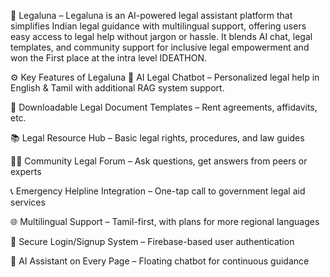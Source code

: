 🧾 Legaluna – 
Legaluna is an AI-powered legal assistant platform that simplifies Indian legal guidance with multilingual support, offering users easy access to legal help without jargon or hassle.
It blends AI chat, legal templates, and community support for inclusive legal empowerment and won the First place at the intra level IDEATHON.

⚙️ Key Features of Legaluna
🤖 AI Legal Chatbot – Personalized legal help in English & Tamil with additional RAG system support.

📄 Downloadable Legal Document Templates – Rent agreements, affidavits, etc.

📚 Legal Resource Hub – Basic legal rights, procedures, and law guides

🧑‍⚖️ Community Legal Forum – Ask questions, get answers from peers or experts

📞 Emergency Helpline Integration – One-tap call to government legal aid services

🌐 Multilingual Support – Tamil-first, with plans for more regional languages

🔐 Secure Login/Signup System – Firebase-based user authentication

📌 AI Assistant on Every Page – Floating chatbot for continuous guidance
